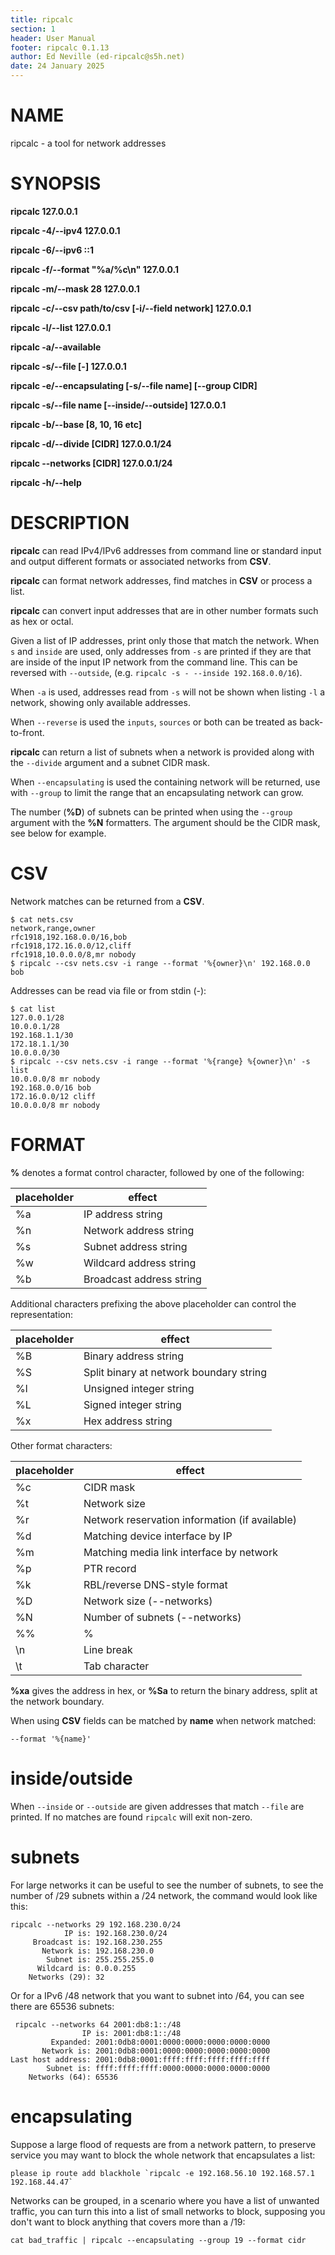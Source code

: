 ```yaml
---
title: ripcalc
section: 1
header: User Manual
footer: ripcalc 0.1.13
author: Ed Neville (ed-ripcalc@s5h.net)
date: 24 January 2025
---
```


# NAME

ripcalc - a tool for network addresses

# SYNOPSIS

**ripcalc 127.0.0.1**

**ripcalc -4/--ipv4 127.0.0.1**

**ripcalc -6/--ipv6 ::1**

**ripcalc -f/--format "%a/%c\n" 127.0.0.1**

**ripcalc -m/--mask 28 127.0.0.1**

**ripcalc -c/--csv path/to/csv [-i/--field network] 127.0.0.1**

**ripcalc -l/--list 127.0.0.1**

**ripcalc -a/--available**

**ripcalc -s/--file [-] 127.0.0.1**

**ripcalc -e/--encapsulating [-s/--file name] [--group CIDR]**

**ripcalc -s/--file name [--inside/--outside] 127.0.0.1**

**ripcalc -b/--base [8, 10, 16 etc]**

**ripcalc -d/--divide [CIDR] 127.0.0.1/24**

**ripcalc --networks [CIDR] 127.0.0.1/24**

**ripcalc -h/--help**


# DESCRIPTION

**ripcalc** can read IPv4/IPv6 addresses from command line or standard input and output different formats or associated networks from **CSV**.

**ripcalc** can format network addresses, find matches in **CSV** or process a list.

**ripcalc** can convert input addresses that are in other number formats such as hex or octal.

Given a list of IP addresses, print only those that match the network. When `s` and `inside` are used, only addresses from `-s` are printed if they are that are inside of the input IP network from the command line. This can be reversed with `--outside`, (e.g. `ripcalc -s - --inside 192.168.0.0/16`).

When `-a` is used, addresses read from `-s` will not be shown when listing `-l` a network, showing only available addresses.

When `--reverse` is used the `inputs`, `sources` or both can be treated as back-to-front.

**ripcalc** can return a list of subnets when a network is provided along with the `--divide` argument and a subnet CIDR mask.

When `--encapsulating` is used the containing network will be returned, use with `--group` to limit the range that an encapsulating network can grow.

The number (**%D**) of subnets can be printed when using the `--group` argument with the **%N** formatters. The argument should be the CIDR mask, see below for example.

# CSV

Network matches can be returned from a **CSV**.

    $ cat nets.csv
    network,range,owner
    rfc1918,192.168.0.0/16,bob
    rfc1918,172.16.0.0/12,cliff
    rfc1918,10.0.0.0/8,mr nobody
    $ ripcalc --csv nets.csv -i range --format '%{owner}\n' 192.168.0.0
    bob

Addresses can be read via file or from stdin (-):

    $ cat list
    127.0.0.1/28
    10.0.0.1/28
    192.168.1.1/30
    172.18.1.1/30
    10.0.0.0/30
    $ ripcalc --csv nets.csv -i range --format '%{range} %{owner}\n' -s list
    10.0.0.0/8 mr nobody
    192.168.0.0/16 bob
    172.16.0.0/12 cliff
    10.0.0.0/8 mr nobody

# FORMAT

**%** denotes a format control character, followed by one of the following:

| placeholder | effect |
|-------------|--------|
| %a          | IP address string |
| %n          | Network address string |
| %s          | Subnet address string |
| %w          | Wildcard address string |
| %b          | Broadcast address string |

Additional characters prefixing the above placeholder can control the representation:

| placeholder | effect |
|-------------|--------|
| %B          | Binary address string |
| %S          | Split binary at network boundary string |
| %l          | Unsigned integer string |
| %L          | Signed integer string |
| %x          | Hex address string |

Other format characters:

| placeholder | effect |
|-------------|--------|
| %c          | CIDR mask |
| %t          | Network size |
| %r          | Network reservation information (if available) |
| %d          | Matching device interface by IP |
| %m          | Matching media link interface by network |
| %p          | PTR record |
| %k          | RBL/reverse DNS-style format |
| %D          | Network size (--networks) |
| %N          | Number of subnets (--networks) |
| %%          | % |
| \n          | Line break |
| \t          | Tab character |

**%xa** gives the address in hex, or **%Sa** to return the binary address, split at the network boundary.

When using **CSV** fields can be matched by **name** when network matched:

    --format '%{name}'

# inside/outside

When `--inside` or `--outside` are given addresses that match `--file` are printed. If no matches are found `ripcalc` will exit non-zero.

# subnets

For large networks it can be useful to see the number of subnets, to see the number of /29 subnets within a /24 network, the command would look like this:

    ripcalc --networks 29 192.168.230.0/24
                IP is: 192.168.230.0/24
         Broadcast is: 192.168.230.255
           Network is: 192.168.230.0
            Subnet is: 255.255.255.0
          Wildcard is: 0.0.0.255
        Networks (29): 32

Or for a IPv6 /48 network that you want to subnet into /64, you can see there are 65536 subnets:

     ripcalc --networks 64 2001:db8:1::/48
                    IP is: 2001:db8:1::/48
             Expanded: 2001:0db8:0001:0000:0000:0000:0000:0000
           Network is: 2001:0db8:0001:0000:0000:0000:0000:0000
    Last host address: 2001:0db8:0001:ffff:ffff:ffff:ffff:ffff
            Subnet is: ffff:ffff:ffff:0000:0000:0000:0000:0000
        Networks (64): 65536

# encapsulating

Suppose a large flood of requests are from a network pattern, to preserve service you may want to block the whole network that encapsulates a list:

    please ip route add blackhole `ripcalc -e 192.168.56.10 192.168.57.1 192.168.44.47`

Networks can be grouped, in a scenario where you have a list of unwanted traffic, you can turn this into a list of small networks to block, supposing you don't want to block anything that covers more than a /19:

    cat bad_traffic | ripcalc --encapsulating --group 19 --format cidr

